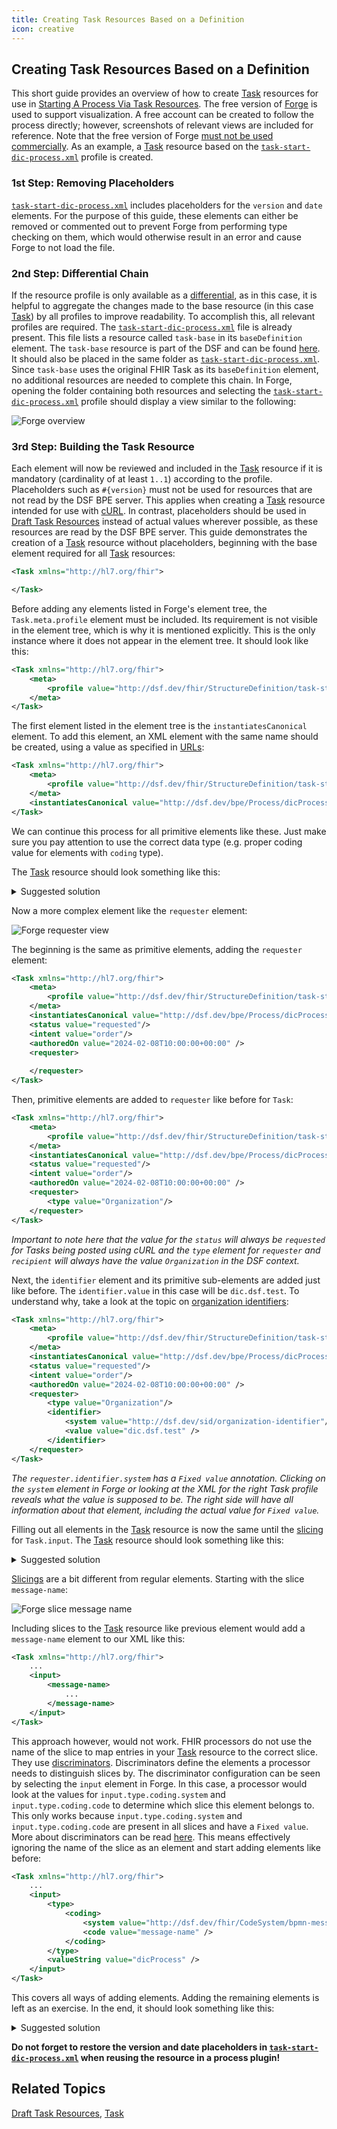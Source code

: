 ```yaml
---
title: Creating Task Resources Based on a Definition
icon: creative
---
```


## Creating Task Resources Based on a Definition

This short guide provides an overview of how to create [Task](../fhir/task.md) resources for use in [Starting A Process Via Task Resources](../guides/starting-a-process-via-task-resources.md). The free version of [Forge](https://simplifier.net/forge?utm_source=firely-forge) is used to support visualization. A free account can be created to follow the process directly; however, screenshots of relevant views are included for reference. Note that the free version of Forge [must not be used commercially](https://simplifier.net/pricing). As an example, a [Task](../fhir/task.md) resource based on the [`task-start-dic-process.xml`](https://github.com/datasharingframework/dsf-process-tutorial/blob/main/tutorial-process/src/main/resources/fhir/StructureDefinition/task-start-dic-process.xml) profile is created.


### 1st Step: Removing Placeholders
[`task-start-dic-process.xml`](https://github.com/datasharingframework/dsf-process-tutorial/blob/main/tutorial-process/src/main/resources/fhir/StructureDefinition/task-start-dic-process.xml) includes placeholders for the `version` and `date` elements. For the purpose of this guide, these elements can either be removed or commented out to prevent Forge from performing type checking on them, which would otherwise result in an error and cause Forge to not load the file.

### 2nd Step: Differential Chain
If the resource profile is only available as a [differential](https://www.hl7.org/fhir/R4/profiling.html#snapshot), as in this case, it is helpful to aggregate the changes made to the base resource (in this case [Task](../fhir/task.md)) by all profiles to improve readability. To accomplish this, all relevant profiles are required. The [`task-start-dic-process.xml`](https://github.com/datasharingframework/dsf-process-tutorial/blob/main/tutorial-process/src/main/resources/fhir/StructureDefinition/task-start-dic-process.xml) file is already present. This file lists a resource called `task-base` in its `baseDefinition` element. The `task-base` resource is part of the DSF and can be found [here](https://github.com/datasharingframework/dsf/blob/main/dsf-fhir/dsf-fhir-validation/src/main/resources/fhir/StructureDefinition/dsf-task-base-1.0.0.xml). It should also be placed in the same folder as [`task-start-dic-process.xml`](https://github.com/datasharingframework/dsf-process-tutorial/blob/main/tutorial-process/src/main/resources/fhir/StructureDefinition/task-start-dic-process.xml). Since `task-base` uses the original FHIR Task as its `baseDefinition` element, no additional resources are needed to complete this chain. In Forge, opening the folder containing both resources and selecting the [`task-start-dic-process.xml`](https://github.com/datasharingframework/dsf-process-tutorial/blob/main/tutorial-process/src/main/resources/fhir/StructureDefinition/task-start-dic-process.xml) profile should display a view similar to the following:


![Forge overview](/photos/developer-documentation/forge_overview.png)

### 3rd Step: Building the Task Resource
Each element will now be reviewed and included in the [Task](../fhir/task.md) resource if it is mandatory (cardinality of at least `1..1`) according to the profile. Placeholders such as `#{version}` must not be used for resources that are not read by the DSF BPE server. This applies when creating a [Task](../fhir/task.md) resource intended for use with [cURL](../guides/starting-a-process-via-task-resources.md#using-curl). In contrast, placeholders should be used in [Draft Task Resources](../dsf/draft-task-resources.md) instead of actual values wherever possible, as these resources are read by the DSF BPE server. This guide demonstrates the creation of a [Task](../fhir/task.md) resource without placeholders, beginning with the base element required for all [Task](../fhir/task.md) resources:
```xml
<Task xmlns="http://hl7.org/fhir">

</Task>
```

Before adding any elements listed in Forge's element tree, the `Task.meta.profile` element must be included. Its requirement is not visible in the element tree, which is why it is mentioned explicitly. This is the only instance where it does not appear in the element tree. It should look like this:
```xml
<Task xmlns="http://hl7.org/fhir">
    <meta>
        <profile value="http://dsf.dev/fhir/StructureDefinition/task-start-dic-process|1.0"/>
    </meta>
</Task>
```

The first element listed in the element tree is the `instantiatesCanonical` element. To add this element, an XML element with the same name should be created, using a value as specified in [URLs](../dsf/versions-placeholders-urls.md#urls):
```xml
<Task xmlns="http://hl7.org/fhir">
    <meta>
        <profile value="http://dsf.dev/fhir/StructureDefinition/task-start-dic-process|1.0"/>
    </meta>
    <instantiatesCanonical value="http://dsf.dev/bpe/Process/dicProcess|1.0" />
</Task>
```
We can continue this process for all primitive elements like these. Just make sure you pay attention to use the correct data type (e.g. proper coding value for elements with `coding` type).

The [Task](../fhir/task.md) resource should look something like this:
<details>
<summary>Suggested solution</summary>

```xml
<Task xmlns="http://hl7.org/fhir">
    <meta>
        <profile value="http://dsf.dev/fhir/StructureDefinition/task-start-dic-process|1.0"/>
    </meta>
    <instantiatesCanonical value="http://dsf.dev/bpe/Process/dicProcess|1.0" />
    <status value="requested"/>
    <intent value="order"/>
    <authoredOn value="2024-02-08T10:00:00+00:00" />
</Task>
```
</details>

Now a more complex element like the `requester` element:

![Forge requester view](/photos/developer-documentation/forge_requester_view.png)

The beginning is the same as primitive elements, adding the `requester` element:
```xml
<Task xmlns="http://hl7.org/fhir">
    <meta>
        <profile value="http://dsf.dev/fhir/StructureDefinition/task-start-dic-process|1.0"/>
    </meta>
    <instantiatesCanonical value="http://dsf.dev/bpe/Process/dicProcess|1.0" />
    <status value="requested"/>
    <intent value="order"/>
    <authoredOn value="2024-02-08T10:00:00+00:00" />
    <requester>
     
    </requester>
</Task>
```

Then, primitive elements are added to `requester` like before for `Task`:
```xml
<Task xmlns="http://hl7.org/fhir">
    <meta>
        <profile value="http://dsf.dev/fhir/StructureDefinition/task-start-dic-process|1.0"/>
    </meta>
    <instantiatesCanonical value="http://dsf.dev/bpe/Process/dicProcess|1.0" />
    <status value="requested"/>
    <intent value="order"/>
    <authoredOn value="2024-02-08T10:00:00+00:00" />
    <requester>
        <type value="Organization"/>
    </requester>
</Task>
```
*Important to note here that the value for the `status` will always be `requested` for Tasks being posted using cURL and the `type` element for `requester` and `recipient` will always have the value `Organization` in the DSF context.*

Next, the `identifier` element and its primitive sub-elements are added just like before. The `identifier.value` in this case will be `dic.dsf.test`. To understand why, take a look at the topic on [organization identifiers](../dsf/organization-identifiers.md):
```xml
<Task xmlns="http://hl7.org/fhir">
    <meta>
        <profile value="http://dsf.dev/fhir/StructureDefinition/task-start-dic-process|1.0"/>
    </meta>
    <instantiatesCanonical value="http://dsf.dev/bpe/Process/dicProcess|1.0" />
    <status value="requested"/>
    <intent value="order"/>
    <authoredOn value="2024-02-08T10:00:00+00:00" />
    <requester>
        <type value="Organization"/>
        <identifier>
            <system value="http://dsf.dev/sid/organization-identifier"/>
            <value value="dic.dsf.test" />
        </identifier>
    </requester>
</Task>
```
*The `requester.identifier.system` has a `Fixed value` annotation. Clicking on the `system` element in Forge or looking at the XML for the right Task profile reveals what the value is supposed to be. The right side will have all information about that element, including the actual value for `Fixed value`.*

Filling out all elements in the [Task](../fhir/task.md) resource is now the same until the [slicing](https://www.hl7.org/fhir/R4/profiling.html#slicing) for `Task.input`. The [Task](../fhir/task.md) resource should look something like this:
<details>
<summary>Suggested solution</summary>

```xml
<Task xmlns="http://hl7.org/fhir">
    <meta>
        <profile value="http://dsf.dev/fhir/StructureDefinition/task-start-dic-process|1.0"/>
    </meta>
    <instantiatesCanonical value="http://dsf.dev/bpe/Process/dicProcess|1.0" />
    <status value="requested"/>
    <intent value="order"/>
    <authoredOn value="2024-02-08T10:00:00+00:00" />
    <requester>
        <type value="Organization"/>
        <identifier>
            <system value="http://dsf.dev/sid/organization-identifier"/>
            <value value="dic.dsf.test" />
        </identifier>
    </requester>
    <restriction>
        <recipient>
            <type value="Organization"/>
            <identifier>
                <system value="http://dsf.dev/sid/organization-identifier" />
                <value value="dic.dsf.test" />
            </identifier>
        </recipient>
    </restriction>
</Task>
```
</details>


[Slicings](https://www.hl7.org/fhir/R4/profiling.html#slicing) are a bit different from regular elements. Starting with the slice `message-name`:

![Forge slice message name](/photos/developer-documentation/forge_slice_message_name.png)

Including slices to the [Task](../fhir/task.md) resource like previous element would add a `message-name` element to our XML like this:

```xml
<Task xmlns="http://hl7.org/fhir">
    ...
    <input>
        <message-name>
            ...
        </message-name>
    </input>
</Task>
```

This approach however, would not work. FHIR processors do not use the name of the slice to map entries in your [Task](../fhir/task.md) resource to the correct slice. They use [discriminators](https://www.hl7.org/fhir/R4/profiling.html#discriminator). Discriminators define the elements a processor needs to distinguish slices by. The discriminator configuration can be seen by selecting the `input` element in Forge. In this case, a processor would look at the values for `input.type.coding.system` and `input.type.coding.code` to determine which slice this element belongs to. This only works because `input.type.coding.system` and `input.type.coding.code` are present in all slices and have a `Fixed value`. More about discriminators can be read [here](https://www.hl7.org/fhir/R4/profiling.html#discriminator). This means effectively ignoring the name of the slice as an element and start adding elements like before:

```xml
<Task xmlns="http://hl7.org/fhir">
    ...
    <input>
        <type>
            <coding>
                <system value="http://dsf.dev/fhir/CodeSystem/bpmn-message" />
                <code value="message-name" />
            </coding>
        </type>
        <valueString value="dicProcess" />
    </input>
</Task>
```

This covers all ways of adding elements. Adding the remaining elements is left as an exercise. In the end, it should look something like this:
<details>
<summary>Suggested solution</summary>

```xml
<Task xmlns="http://hl7.org/fhir">
    <meta>
        <profile value="http://dsf.dev/fhir/StructureDefinition/task-start-dic-process|1.0"/>
    </meta>
    <instantiatesCanonical value="http://dsf.dev/bpe/Process/dicProcess|1.0" />
    <status value="requested"/>
    <intent value="order"/>
    <authoredOn value="2024-02-08T10:00:00+00:00" />
    <requester>
        <type value="Organization"/>
        <identifier>
            <system value="http://dsf.dev/sid/organization-identifier"/>
            <value value="dic.dsf.test" />
        </identifier>
    </requester>
    <restriction>
        <recipient>
            <type value="Organization"/>
            <identifier>
                <system value="http://dsf.dev/sid/organization-identifier" />
                <value value="dic.dsf.test" />
            </identifier>
        </recipient>
    </restriction>
    <input>
        <type>
            <coding>
                <system value="http://dsf.dev/fhir/CodeSystem/bpmn-message" />
                <code value="message-name" />
            </coding>
        </type>
        <valueString value="dicProcess"/>
    </input>
</Task>
```
</details>

**Do not forget to restore the version and date placeholders in [`task-start-dic-process.xml`](https://github.com/datasharingframework/dsf-process-tutorial/blob/main/tutorial-process/src/main/resources/fhir/StructureDefinition/task-start-dic-process.xml) when reusing the resource in a process plugin!**

## Related Topics
[Draft Task Resources](../dsf/draft-task-resources.md), [Task](../fhir/task.md)